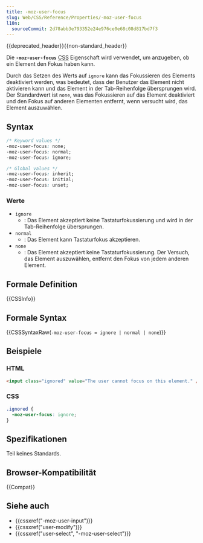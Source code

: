 ```yaml
---
title: -moz-user-focus
slug: Web/CSS/Reference/Properties/-moz-user-focus
l10n:
  sourceCommit: 2d78abb3e793352e24e976ce0e68c08d817bd7f3
---
```


{{deprecated_header}}{{non-standard_header}}

Die **`-moz-user-focus`** [CSS](/de/docs/Web/CSS) Eigenschaft wird verwendet, um anzugeben, ob ein Element den Fokus haben kann.

Durch das Setzen des Werts auf `ignore` kann das Fokussieren des Elements deaktiviert werden, was bedeutet, dass der Benutzer das Element nicht aktivieren kann und das Element in der Tab-Reihenfolge übersprungen wird. Der Standardwert ist `none`, was das Fokussieren auf das Element deaktiviert und den Fokus auf anderen Elementen entfernt, wenn versucht wird, das Element auszuwählen.

## Syntax

```css
/* Keyword values */
-moz-user-focus: none;
-moz-user-focus: normal;
-moz-user-focus: ignore;

/* Global values */
-moz-user-focus: inherit;
-moz-user-focus: initial;
-moz-user-focus: unset;
```

### Werte

- `ignore`
  - : Das Element akzeptiert keine Tastaturfokussierung und wird in der Tab-Reihenfolge übersprungen.
- `normal`
  - : Das Element kann Tastaturfokus akzeptieren.
- `none`
  - : Das Element akzeptiert keine Tastaturfokussierung.
    Der Versuch, das Element auszuwählen, entfernt den Fokus von jedem anderen Element.

## Formale Definition

{{CSSInfo}}

## Formale Syntax

{{CSSSyntaxRaw(`-moz-user-focus = ignore | normal | none`)}}

## Beispiele

### HTML

```html
<input class="ignored" value="The user cannot focus on this element." />
```

### CSS

```css
.ignored {
  -moz-user-focus: ignore;
}
```

## Spezifikationen

Teil keines Standards.

## Browser-Kompatibilität

{{Compat}}

## Siehe auch

- {{cssxref("-moz-user-input")}}
- {{cssxref("user-modify")}}
- {{cssxref("user-select", "-moz-user-select")}}
